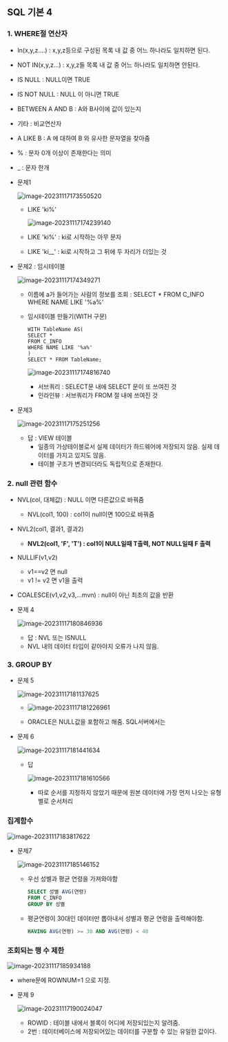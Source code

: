 ## SQL 기본 4

### 1. WHERE절 연산자

* In(x,y,z....) : x,y,z등으로 구성된 목록 내 값 중 어느 하나라도 일치하면 된다.

* NOT IN(x,y,z...) : x,y,z들 목록 내 값 중 어느 하나라도 일치하면 안된다.

* IS NULL : NULL이면 TRUE

* IS NOT NULL : NULL 이 아니면 TRUE

* BETWEEN A AND B : A와 B사이에 값이 있는지

* 기타 : 비교연산자

* A LIKE B : A 에 대하여 B 와 유사한 문자열을 찾아줌

* % : 문자 0개 이상이 존재한다는 의미

* _ : 문자 한개

* 문제1

  ![image-20231117173550520](C:\Users\123\AppData\Roaming\Typora\typora-user-images\image-20231117173550520.png)

  * LIKE 'ki%'

    ![image-20231117174239140](C:\Users\123\AppData\Roaming\Typora\typora-user-images\image-20231117174239140.png)

  * LIKE 'ki%' : ki로 시작하는 아무 문자

  * LIKE 'ki__' : ki로 시작하고 그 뒤에 두 자리가 더있는 것

* 문제2 : 임시테이블

  ![image-20231117174349271](C:\Users\123\AppData\Roaming\Typora\typora-user-images\image-20231117174349271.png)

  * 이름에 a가 들어가는 사람의 정보를 조회 : SELECT * FROM C_INFO WHERE NAME LIKE '%a%'

  * 임시테이블 만들기(WITH 구문)

    ```
    WITH TableName AS(
    SELECT *
    FROM C_INFO
    WHERE NAME LIKE '%a%'
    )
    SELECT * FROM TableName;
    ```

    ![image-20231117174816740](C:\Users\123\AppData\Roaming\Typora\typora-user-images\image-20231117174816740.png)

    * 서브쿼리 : SELECT문 내에 SELECT 문이 또 쓰여진 것
    * 인라인뷰 : 서브쿼리가 FROM 절 내에 쓰여진 것

* 문제3

  ![image-20231117175251256](C:\Users\123\AppData\Roaming\Typora\typora-user-images\image-20231117175251256.png)

  * 답 : VIEW 테이블
    * 일종의 가상테이블로서 실제 데이터가 하드웨어에 저장되지 않음. 실제 데이터를 가지고 있지도 않음.
    * 테이블 구조가 변경되더라도 독립적으로 존재한다.

### 2. null 관련 함수

* NVL(col, 대체값) : NULL 이면 다른값으로 바꿔줌
  * NVL(col1, 100) : col1이 null이면 100으로 바꿔줌
* NVL2(col1, 결과1, 결과2) 
  * **NVL2(col1, 'F', 'T') : col1이 NULL일때 T출력, NOT NULL일때 F 출력**
* NULLIF(v1,v2)
  * v1==v2 면 null
  * v1 != v2 면 v1을 출력
* COALESCE(v1,v2,v3,...mvn) : null이 아닌 최초의 값을 반환

* 문제 4

  ![image-20231117180846936](C:\Users\123\AppData\Roaming\Typora\typora-user-images\image-20231117180846936.png)

  * 답 : NVL 또는 ISNULL
  * NVL 내의 데이터 타입이 같아야지 오류가 나지 않음.

### 3. GROUP BY

* 문제 5

  ![image-20231117181137625](C:\Users\123\AppData\Roaming\Typora\typora-user-images\image-20231117181137625.png)

  * ![image-20231117181226961](C:\Users\123\AppData\Roaming\Typora\typora-user-images\image-20231117181226961.png)

  * ORACLE은 NULL값을 포함하고 해줌. SQL서버에서는 

* 문제 6

  ![image-20231117181441634](C:\Users\123\AppData\Roaming\Typora\typora-user-images\image-20231117181441634.png)

  * 답 

    ![image-20231117181610566](C:\Users\123\AppData\Roaming\Typora\typora-user-images\image-20231117181610566.png)

    * 따로 순서를 지정하지 않았기 때문에 원본 데이터에 가장 먼저 나오는 유형 별로 순서처리

### 집계함수

![image-20231117183817622](C:\Users\123\AppData\Roaming\Typora\typora-user-images\image-20231117183817622.png)

* 문제7

  ![image-20231117185146152](C:\Users\123\AppData\Roaming\Typora\typora-user-images\image-20231117185146152.png)

  * 우선 성별과 평균 연령을 가져와야함

    ```sql
    SELECT 성별 AVG(연령)
    FROM C_INFO
    GROUP BY 성별
    ```

  * 평균연령이 30대인 데이터만 뽑아내서 성별과 평균 연령을 출력해야함.

    ```SQL
    HAVING AVG(연령) >= 30 AND AVG(연령) < 40
    ```

    

### 조회되는 행 수 제한

![image-20231117185934188](C:\Users\123\AppData\Roaming\Typora\typora-user-images\image-20231117185934188.png)

* where문에 ROWNUM=1 으로 지정.

* 문제 9

  ![image-20231117190024047](C:\Users\123\AppData\Roaming\Typora\typora-user-images\image-20231117190024047.png)

  * ROWID : 테이블 내에서 블록이 어디에 저장되있는지 알려줌.
  * 2번 : 데이터베이스에 저장되어있는 데이터를 구분할 수 있는 유일한 값이다.